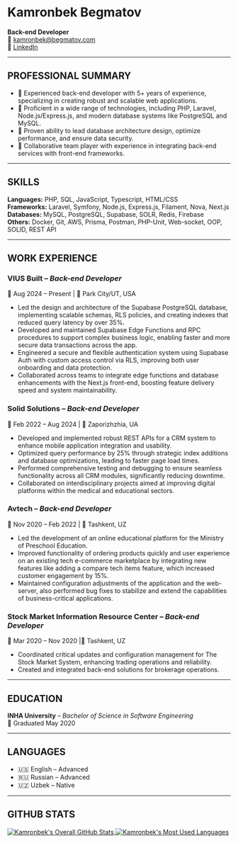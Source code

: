 # Kamronbek Begmatov
**Back-end Developer**  
📧 kamronbek@begmatov.com                        
🔗 [LinkedIn](https://www.linkedin.com/in/kamronbek-begmatov-9a8a12208/)

---

## PROFESSIONAL SUMMARY
- 🔹 Experienced back-end developer with 5+ years of experience, specializing in creating robust and scalable web applications.
- 🔹 Proficient in a wide range of technologies, including PHP, Laravel, Node.js/Express.js, and modern database systems like PostgreSQL and MySQL.
- 🔹 Proven ability to lead database architecture design, optimize performance, and ensure data security.
- 🔹 Collaborative team player with experience in integrating back-end services with front-end frameworks.

---

## SKILLS

**Languages:** PHP, SQL, JavaScript, Typescript, HTML/CSS  
**Frameworks:** Laravel, Symfony, Node.js, Express.js, Filament, Nova, Next.js  
**Databases:** MySQL, PostgreSQL, Supabase, SOLR, Redis, Firebase  
**Others:** Docker, Git, AWS, Prisma, Postman, PHP-Unit, Web-socket, OOP, SOLID, REST API  

---

## WORK EXPERIENCE

### VIUS Built – *Back-end Developer*
📅 Aug 2024 – Present | 📍 Park City/UT, USA
- Led the design and architecture of the Supabase PostgreSQL database, implementing scalable schemas, RLS policies, and creating indexes that reduced query latency by over 35%.
- Developed and maintained Supabase Edge Functions and RPC procedures to support complex business logic, enabling faster and more secure data transactions across the app.
- Engineered a secure and flexible authentication system using Supabase Auth with custom access control via RLS, improving both user onboarding and data protection.
- Collaborated across teams to integrate edge functions and database enhancements with the Next.js front-end, boosting feature delivery speed and system maintainability.

### Solid Solutions – *Back-end Developer*
📅 Feb 2022 – Aug 2024 | 📍 Zaporizhzhia, UA
- Developed and implemented robust REST APIs for a CRM system to enhance mobile application integration and usability.
- Optimized query performance by 25% through strategic index additions and database optimizations, leading to faster page load times.
- Performed comprehensive testing and debugging to ensure seamless functionality across all CRM modules, significantly reducing downtime.
- Collaborated on interdisciplinary projects aimed at improving digital platforms within the medical and educational sectors.

### Avtech – *Back-end Developer*
📅 Nov 2020 – Feb 2022 | 📍 Tashkent, UZ
- Led the development of an online educational platform for the Ministry of Preschool Education.
- Improved functionality of ordering products quickly and user experience on an existing tech e-commerce marketplace by integrating new features like adding a compare tech items feature, which increased customer engagement by 15%.
- Maintained configuration adjustments of the application and the web-server, also performed bug fixes to stabilize and extend the capabilities of business-critical applications.

### Stock Market Information Resource Center – *Back-end Developer*
📅 Mar 2020 – Nov 2020 |📍 Tashkent, UZ
- Coordinated critical updates and configuration management for The Stock Market System, enhancing trading operations and reliability.
- Created and integrated back-end solutions for brokerage operations.

---

## EDUCATION

**INHA University** – *Bachelor of Science in Software Engineering*  
📅 Graduated May 2020

---

## LANGUAGES

- 🇺🇸 English – Advanced  
- 🇷🇺 Russian – Advanced  
- 🇺🇿 Uzbek – Native

---

## GITHUB STATS

<a href="https://github.com/hotkaybee">
  <img align="center" alt="Kamronbek's Overall GitHub Stats" src="https://github-readme-stats.vercel.app/api?username=hotkaybee&count_private=true&hide_border=true&show_icons=true&title_color=fff&icon_color=fff&text_color=fff&bg_color=000000" />
</a>

<a href="https://github.com/hotkaybee">
  <img align="center" alt="Kamronbek's Most Used Languages" src="https://github-readme-stats.vercel.app/api/top-langs/?username=hotkaybee&layout=compact&langs_count=10&hide_border=true&show_icons=true&title_color=fff&icon_color=fff&text_color=fff&bg_color=000000" />
</a>
